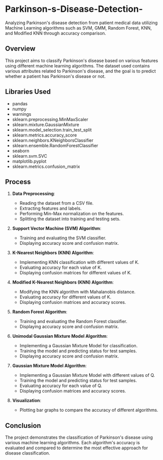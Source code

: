 # Parkinson-s-Disease-Detection-
Analyzing Parkinson's disease detection from patient medical data utilizing Machine Learning algorithms such as SVM, GMM, Random Forest, KNN, and Modified KNN through accuracy comparison.


## Overview
This project aims to classify Parkinson's disease based on various features using different machine learning algorithms. The dataset used contains various attributes related to Parkinson's disease, and the goal is to predict whether a patient has Parkinson's disease or not.

## Libraries Used
- pandas
- numpy
- warnings
- sklearn.preprocessing.MinMaxScaler
- sklearn.mixture.GaussianMixture
- sklearn.model_selection.train_test_split
- sklearn.metrics.accuracy_score
- sklearn.neighbors.KNeighborsClassifier
- sklearn.ensemble.RandomForestClassifier
- seaborn
- sklearn.svm.SVC
- matplotlib.pyplot
- sklearn.metrics.confusion_matrix

## Process
1. **Data Preprocessing**: 
   - Reading the dataset from a CSV file.
   - Extracting features and labels.
   - Performing Min-Max normalization on the features.
   - Splitting the dataset into training and testing sets.

2. **Support Vector Machine (SVM) Algorithm**:
   - Training and evaluating the SVM classifier.
   - Displaying accuracy score and confusion matrix.

3. **K-Nearest Neighbors (KNN) Algorithm**:
   - Implementing KNN classification with different values of K.
   - Evaluating accuracy for each value of K.
   - Displaying confusion matrices for different values of K.

4. **Modified K-Nearest Neighbors (KNN) Algorithm**:
   - Modifying the KNN algorithm with Mahalanobis distance.
   - Evaluating accuracy for different values of K.
   - Displaying confusion matrices and accuracy scores.

5. **Random Forest Algorithm**:
   - Training and evaluating the Random Forest classifier.
   - Displaying accuracy score and confusion matrix.

6. **Unimodal Gaussian Mixture Model Algorithm**:
   - Implementing a Gaussian Mixture Model for classification.
   - Training the model and predicting status for test samples.
   - Displaying accuracy score and confusion matrix.

7. **Gaussian Mixture Model Algorithm**:
   - Implementing a Gaussian Mixture Model with different values of Q.
   - Training the model and predicting status for test samples.
   - Evaluating accuracy for each value of Q.
   - Displaying confusion matrices and accuracy scores.

8. **Visualization**:
   - Plotting bar graphs to compare the accuracy of different algorithms.

## Conclusion
The project demonstrates the classification of Parkinson's disease using various machine learning algorithms. Each algorithm's accuracy is evaluated and compared to determine the most effective approach for disease classification.


